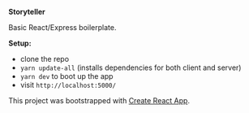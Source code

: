 **Storyteller**

Basic React/Express boilerplate.

**Setup:**

- clone the repo
- `yarn update-all` (installs dependencies for both client and server)
- `yarn dev` to boot up the app
- visit `http://localhost:5000/`

This project was bootstrapped with [Create React App](https://github.com/facebookincubator/create-react-app).
